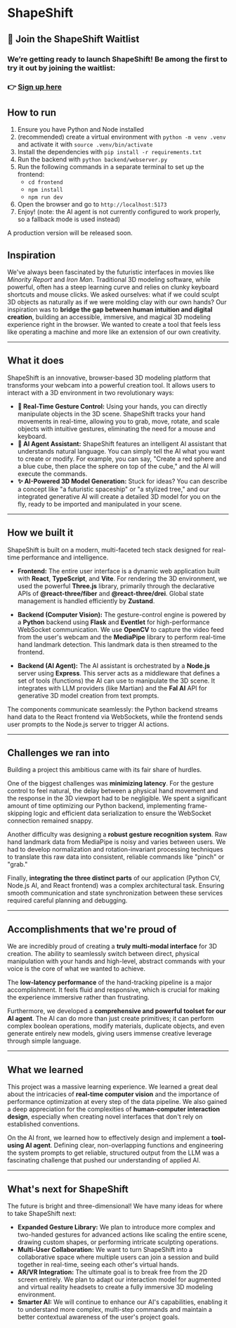 # ShapeShift

## 🚀 Join the ShapeShift Waitlist

### We’re getting ready to launch ShapeShift! Be among the first to try it out by joining the waitlist:

### 👉 [Sign up here](https://forms.gle/iuHUNXTYS36t82Hh8)

## How to run

1. Ensure you have Python and Node installed
2. (recommended) create a virtual environment with `python -m venv .venv` and activate it with `source .venv/bin/activate`
3. Install the dependencies with `pip install -r requirements.txt`
4. Run the backend with `python backend/webserver.py`
5. Run the following commands in a separate terminal to set up the frontend:
    - `cd frontend`
    - `npm install`
    - `npm run dev`
6. Open the browser and go to `http://localhost:5173`
7. Enjoy! (note: the AI agent is not currently configured to work properly, so a fallback mode is used instead)

A production version will be released soon.

## Inspiration

We've always been fascinated by the futuristic interfaces in movies like _Minority Report_ and _Iron Man_. Traditional 3D modeling software, while powerful, often has a steep learning curve and relies on clunky keyboard shortcuts and mouse clicks. We asked ourselves: what if we could sculpt 3D objects as naturally as if we were molding clay with our own hands? Our inspiration was to **bridge the gap between human intuition and digital creation**, building an accessible, immersive, and magical 3D modeling experience right in the browser. We wanted to create a tool that feels less like operating a machine and more like an extension of our own creativity.

---

## What it does

ShapeShift is an innovative, browser-based 3D modeling platform that transforms your webcam into a powerful creation tool. It allows users to interact with a 3D environment in two revolutionary ways:

-   **👋 Real-Time Gesture Control:** Using your hands, you can directly manipulate objects in the 3D scene. ShapeShift tracks your hand movements in real-time, allowing you to grab, move, rotate, and scale objects with intuitive gestures, eliminating the need for a mouse and keyboard.
-   **🤖 AI Agent Assistant:** ShapeShift features an intelligent AI assistant that understands natural language. You can simply tell the AI what you want to create or modify. For example, you can say, "Create a red sphere and a blue cube, then place the sphere on top of the cube," and the AI will execute the commands.
-   **✨ AI-Powered 3D Model Generation:** Stuck for ideas? You can describe a concept like "a futuristic spaceship" or "a stylized tree," and our integrated generative AI will create a detailed 3D model for you on the fly, ready to be imported and manipulated in your scene.

---

## How we built it

ShapeShift is built on a modern, multi-faceted tech stack designed for real-time performance and intelligence.

-   **Frontend:** The entire user interface is a dynamic web application built with **React**, **TypeScript**, and **Vite**. For rendering the 3D environment, we used the powerful **Three.js** library, primarily through the declarative APIs of **@react-three/fiber** and **@react-three/drei**. Global state management is handled efficiently by **Zustand**.

-   **Backend (Computer Vision):** The gesture-control engine is powered by a **Python** backend using **Flask** and **Eventlet** for high-performance WebSocket communication. We use **OpenCV** to capture the video feed from the user's webcam and the **MediaPipe** library to perform real-time hand landmark detection. This landmark data is then streamed to the frontend.

-   **Backend (AI Agent):** The AI assistant is orchestrated by a **Node.js** server using **Express**. This server acts as a middleware that defines a set of tools (functions) the AI can use to manipulate the 3D scene. It integrates with LLM providers (like Martian) and the **Fal AI** API for generative 3D model creation from text prompts.

The components communicate seamlessly: the Python backend streams hand data to the React frontend via WebSockets, while the frontend sends user prompts to the Node.js server to trigger AI actions.

---

## Challenges we ran into

Building a project this ambitious came with its fair share of hurdles.

One of the biggest challenges was **minimizing latency**. For the gesture control to feel natural, the delay between a physical hand movement and the response in the 3D viewport had to be negligible. We spent a significant amount of time optimizing our Python backend, implementing frame-skipping logic and efficient data serialization to ensure the WebSocket connection remained snappy.

Another difficulty was designing a **robust gesture recognition system**. Raw hand landmark data from MediaPipe is noisy and varies between users. We had to develop normalization and rotation-invariant processing techniques to translate this raw data into consistent, reliable commands like "pinch" or "grab."

Finally, **integrating the three distinct parts** of our application (Python CV, Node.js AI, and React frontend) was a complex architectural task. Ensuring smooth communication and state synchronization between these services required careful planning and debugging.

---

## Accomplishments that we're proud of

We are incredibly proud of creating a **truly multi-modal interface** for 3D creation. The ability to seamlessly switch between direct, physical manipulation with your hands and high-level, abstract commands with your voice is the core of what we wanted to achieve.

The **low-latency performance** of the hand-tracking pipeline is a major accomplishment. It feels fluid and responsive, which is crucial for making the experience immersive rather than frustrating.

Furthermore, we developed a **comprehensive and powerful toolset for our AI agent**. The AI can do more than just create primitives; it can perform complex boolean operations, modify materials, duplicate objects, and even generate entirely new models, giving users immense creative leverage through simple language.

---

## What we learned

This project was a massive learning experience. We learned a great deal about the intricacies of **real-time computer vision** and the importance of performance optimization at every step of the data pipeline. We also gained a deep appreciation for the complexities of **human-computer interaction design**, especially when creating novel interfaces that don't rely on established conventions.

On the AI front, we learned how to effectively design and implement a **tool-using AI agent**. Defining clear, non-overlapping functions and engineering the system prompts to get reliable, structured output from the LLM was a fascinating challenge that pushed our understanding of applied AI.

---

## What's next for ShapeShift

The future is bright and three-dimensional! We have many ideas for where to take ShapeShift next:

-   **Expanded Gesture Library:** We plan to introduce more complex and two-handed gestures for advanced actions like scaling the entire scene, drawing custom shapes, or performing intricate sculpting operations.
-   **Multi-User Collaboration:** We want to turn ShapeShift into a collaborative space where multiple users can join a session and build together in real-time, seeing each other's virtual hands.
-   **AR/VR Integration:** The ultimate goal is to break free from the 2D screen entirely. We plan to adapt our interaction model for augmented and virtual reality headsets to create a fully immersive 3D modeling environment.
-   **Smarter AI:** We will continue to enhance our AI's capabilities, enabling it to understand more complex, multi-step commands and maintain a better contextual awareness of the user's project goals.
